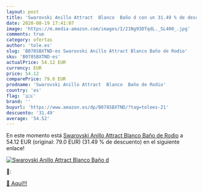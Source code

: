```yaml
---
layout: post
title: 'Swarovski Anillo Attract  Blanco  Baño d con un 31.49 % de descuento'
date: 2020-08-19 17:41:07
image: 'https://m.media-amazon.com/images/I/21Ng93DTqdL._SL400_.jpg'
comments: true
category: ofertas
author: 'tole.es'
slug: 'B078SBXTND-es Swarovski Anillo Attract Blanco Baño de Rodio'
sku: 'B078SBXTND-es'
actualPrice: 54.12 EUR
currency: EUR
price: 54.12
comparePrice: 79.0 EUR
prodname: 'Swarovski Anillo Attract  Blanco  Baño de Rodio'
country: 'es'
flag: '🇪🇸'
brand: ''
buyurl: 'https://www.amazon.es/dp/B078SBXTND/?tag=tolees-21'
descuento: '31.49'
average: '54.52'
---
```


En este momento está [Swarovski Anillo Attract  Blanco  Baño de Rodio](https://www.amazon.es/dp/B078SBXTND/?tag=tolees-21) a 54.12 EUR (original: 79.0 EUR) (31.49 %  de descuento) en el siguiente enlace!

[![Swarovski Anillo Attract  Blanco  Baño d](https://m.media-amazon.com/images/I/21Ng93DTqdL._SL400_.jpg)](https://www.amazon.es/dp/B078SBXTND/?tag=tolees-21)

🔎:


[🛒 Aquí!!!](https://www.amazon.es/dp/B078SBXTND/?tag=tolees-21)
